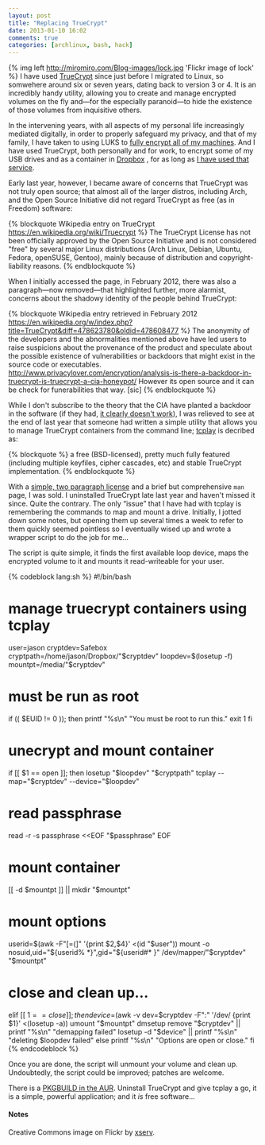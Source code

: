 ```yaml
---
layout: post
title: "Replacing TrueCrypt"
date: 2013-01-10 16:02
comments: true
categories: [archlinux, bash, hack]
---
```

{% img left http://miromiro.com/Blog-images/lock.jpg 'Flickr image of lock' %} 
I have used [TrueCrypt](http://truecrypt.org/ 'TrueCrypt homepage') since just before 
I migrated to Linux, so somwehere around six or seven years, dating back to version 3 or 4. 
It is an incredibly handy utility, allowing you to create and manage encrypted volumes on 
the fly and—for the especially paranoid—to hide the existence of those volumes from 
inquisitive others. 

In the intervening years, with all aspects of my personal life 
increasingly mediated digitally, in order to properly safeguard my privacy, 
and that of my family, I have taken to using LUKS to 
[fully encrypt all of my machines](http://jasonwryan.com/blog/2012/02/11/lvm/ 'Post on LVM on LUKS').
And I have used TrueCrypt, both personally and for work, to encrypt some of my USB drives and as 
a container in [Dropbox](http://dropbox.com/ 'Dropbox homepage')
, for as long as 
[I have used that service](http://jasonwryan.com/blog/2010/01/11/using-dropbox-to-share-dotfiles/ 'Post on sharing dotfiles with Dropbox').

Early last year, however, I became aware of concerns that TrueCrypt was not truly open source; that almost
all of the larger distros, including Arch, and the Open Source Initiative did not regard TrueCrypt as
free (as in Freedom) software:

{% blockquote Wikipedia entry on TrueCrypt https://en.wikipedia.org/wiki/Truecrypt %}
The TrueCrypt License has not been officially approved by the Open Source Initiative and is not considered "free" by several major Linux distributions (Arch Linux, Debian, Ubuntu, Fedora, openSUSE, Gentoo), mainly because of distribution and copyright-liability reasons.
{% endblockquote %}

When I initially accessed the page, in February 2012, there was also a paragraph—now removed—that
highlighted further, more alarmist, concerns about the shadowy identity of the people behind
TrueCrypt:

{% blockquote Wikipedia entry retrieved in February 2012 https://en.wikipedia.org/w/index.php?title=TrueCrypt&diff=478623780&oldid=478608477 %}
The anonymity of the developers and the abnormalities mentioned above have led users to raise suspicions about the provenance of the product and speculate about the possible existence of vulnerabilities or backdoors that might exist in the source code or executables. http://www.privacylover.com/encryption/analysis-is-there-a-backdoor-in-truecrypt-is-truecrypt-a-cia-honeypot/ However its open source and it can be check for funerabilities that way. [sic]
{% endblockquote %}

While I don't subscribe to the theory that the CIA have planted a backdoor in the software (if they
had, [it clearly doesn't work](https://en.wikipedia.org/wiki/Truecrypt#Operation_Satyagraha 'FBI operation foiled by TC')), 
I was relieved to see at the end of last year that someone had written a simple utility that allows
you to manage TrueCrypt containers from the command line; [tcplay](https://github.com/bwalex/tc-play 'tcplay on Guthub')
is decribed as:

{% blockquote %}
a free (BSD-licensed), pretty much fully featured (including multiple keyfiles, cipher cascades, etc) and stable TrueCrypt implementation.
{% endblockquote %}

With a [simple, two paragraph license](https://github.com/bwalex/tc-play/blob/master/LICENSE 'tcplay license')
and a brief but comprehensive `man` page, I was sold. I uninstalled TrueCrypt late last year and haven't missed it since. Quite
the contrary. The only “issue” that I have had with tcplay is remembering the commands to map and mount a drive.
Initially, I jotted down some notes, but opening them up several times a week to refer to them quickly seemed
pointless so I eventually wised up and wrote a wrapper script to do the job for me…

The script is quite simple, it finds the first available loop device, maps the encrypted volume to it and
mounts it read-writeable for your user.

{% codeblock lang:sh %}
#!/bin/bash
# manage truecrypt containers using tcplay

user=jason
cryptdev=Safebox
cryptpath=/home/jason/Dropbox/"$cryptdev"
loopdev=$(losetup -f)
mountpt=/media/"$cryptdev"

# must be run as root
if (( $EUID != 0 )); then
  printf "%s\n" "You must be root to run this."
  exit 1
fi

# unecrypt and mount container
if [[ $1 == open ]]; then
  losetup "$loopdev" "$cryptpath"
  tcplay --map="$cryptdev" --device="$loopdev"
    
  # read passphrase
  read -r -s passphrase <<EOF
  "$passphrase"
EOF

  # mount container
  [[ -d $mountpt ]] || mkdir "$mountpt"

  # mount options
  userid=$(awk -F"[=(]" '{print $2,$4}' <(id "$user"))
  mount -o nosuid,uid="${userid% *}",gid="${userid#* }" /dev/mapper/"$cryptdev" "$mountpt"

# close and clean up…
elif [[ $1 == close ]]; then
  device=$(awk -v dev=$cryptdev -F":" '/dev/ {print $1}' <(losetup -a))
  umount "$mountpt"
  dmsetup remove "$cryptdev" || printf "%s\n" "demapping failed"
  losetup -d "$device" || printf "%s\n" "deleting $loopdev failed"
else
  printf "%s\n" "Options are open or close."
fi
{% endcodeblock %}

Once you are done, the script will unmount your volume and clean up. Undoubtedly, the 
script could be improved; patches are welcome.

There is a 
[PKGBUILD in the AUR](https://aur.archlinux.org/packages/tcplay-git/ 'Arch User Repository').
Uninstall TrueCrypt and give tcplay a go, it is a simple, powerful application; and it *is*
free software…

#### Notes
Creative Commons image on Flickr by [xserv](http://www.flickr.com/photos/xserve/368758286/ 'Licensed CC by xserv').

